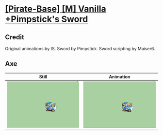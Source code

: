# [\[Pirate-Base\] \[M\] Vanilla +Pimpstick's Sword](../)

## Credit

Original animations by IS.
Sword by Pimpstick.
Sword scripting by Maiser6.
	
## Axe

| Still | Animation |
| :---: | :-------: |
| ![Axe still](./Axe_000.png) | ![Axe animation](./Axe.gif) |
